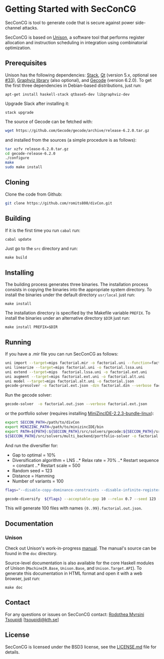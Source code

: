 # Getting Started with SecConCG

SecConCG is tool to generate code that is secure against power side-channel attacks. 

SecConCG is based on [Unison](https://unison-code.github.io/), a software tool that
performs register allocation and instruction scheduling in integration using
combinatorial optimization.

## Prerequisites

Unison has the following dependencies:
[Stack](http://www.haskellstack.org/),
[Qt](https://www.qt.io/) (version 5.x, optional see [#33](https://github.com/unison-code/unison/issues/33)),
[Graphviz library](http://www.graphviz.org/) (also optional), and
[Gecode](http://www.gecode.org/) (version 6.2.0).
To get the first three dependencies in Debian-based distributions, just run:

```
apt-get install haskell-stack qtbase5-dev libgraphviz-dev
```

Upgrade Slack after installing it:

```
stack upgrade
```

The source of Gecode can be fetched with:

```bash
wget https://github.com/Gecode/gecode/archive/release-6.2.0.tar.gz

```

and installed from the sources (a simple procedure is as follows):

```bash
tar xzfv release-6.2.0.tar.gz
cd gecode-release-6.2.0
./configure
make
sudo make install
```
## Cloning
Clone the code from Github:

```bash
git clone https://github.com/romits800/divCon.git
```

## Building

If it is the first time you run `cabal` run:

```bash
cabal update
```

Just go to the `src` directory and run:

```
make build
```

## Installing

The building process generates three binaries. The installation process consists
in copying the binaries into the appropriate system directory. To install the
binaries under the default directory `usr/local` just run:

```
make install
```

The installation directory is specified by the Makefile variable `PREFIX`. To
install the binaries under an alternative directory `$DIR` just run:

```
make install PREFIX=$DIR
```

## Running

If you have a .mir file you can run SecConCG as follows:
```bash
uni import --target=mips factorial.mir -o factorial.uni --function=factorial --maxblocksize=50 --goal=speed
uni linearize --target=mips factorial.uni -o factorial.lssa.uni
uni extend --target=mips  factorial.lssa.uni -o factorial.ext.uni
uni augment --target=mips factorial.ext.uni -o factorial.alt.uni
uni model --target=mips factorial.alt.uni -o factorial.json 
gecode-presolver -o factorial.ext.json -dzn factorial.dzn --verbose factorial.json
```
Run the gecode solver:
```bash
gecode-solver  -o factorial.out.json --verbose factorial.ext.json
```
or the portfolio solver (requires installing [MiniZincIDE-2.2.3-bundle-linux](https://github.com/MiniZinc/MiniZincIDE/releases/tag/2.2.3)):

```bash
export SECCON_PATH=/path/to/divCon
export MINIZINC_PATH=/path/to/minizincIDE/bin
export PATH=${PATH}:${SECCON_PATH}/src/solvers/gecode:${SECCON_PATH}/src/solvers/multi_backend/minizinc/:${SECCON_PATH}/src/solvers/multi_backend/:${MINIZINC_PATH}:${SECCON_PATH}/src/solvers/multi_backend/common/ UNISON_DIR=${SECCON_PATH}
${SECCON_PATH}/src/solvers/multi_backend/portfolio-solver -o factorial.out.json --verbose factorial.ext.json
```

And run the diversifier for:
* Gap to optimal = 10%
* Diversification algorithm = LNS
..* Relax rate = 70%
..* Restart sequence = constant
..* Restart scale = 500
* Random seed = 123
* Distance = Hamming
* Number of variants = 100

```bash
flags="--disable-copy-dominance-constraints --disable-infinite-register-dominance-constraints --disable-operand-symmetry-breaking-constraints --disable-register-symmetry-breaking-constraints --disable-temporary-symmetry-breaking-constraints --disable-wcet-constraints"

gecode-diversify  ${flags} --acceptable-gap 10 --relax 0.7 --seed 123 --distance hamming --div-method monolithic_lns --restart constant --restart-scale 500 --number-divs 100 --solver-file factorial.out.json --use-optimal-for-diversification  --divs-dir $DIVS_DIR -o factorial.out.json --enable-solver-solution-brancher --branching clrandom  factorial.ext.json
```
This will generate 100 files with names `{0..99}.factorial.out.json`.

## Documentation

### Unison

Check out Unison's work-in-progress
[manual](https://unison-code.github.io/doc/manual.pdf). The manual's source can
be found in the `doc` directory.

Source-level documentation is also available for the core Haskell modules of
Unison (`MachineIR.Base`, `Unison.Base`, and `Unison.Target.API`). To generate
this documentation in HTML format and open it with a web browser, just run:

```
make doc
```

## Contact

For any questions or issues on SecConCG contact:
[Rodothea Myrsini Tsoupidi](https://www.kth.se/profile/tsoupidi/) [<tsoupidi@kth.se>]


## License

SecConCG is licensed under the BSD3 license, see the [LICENSE.md](LICENSE.md) file
for details.


